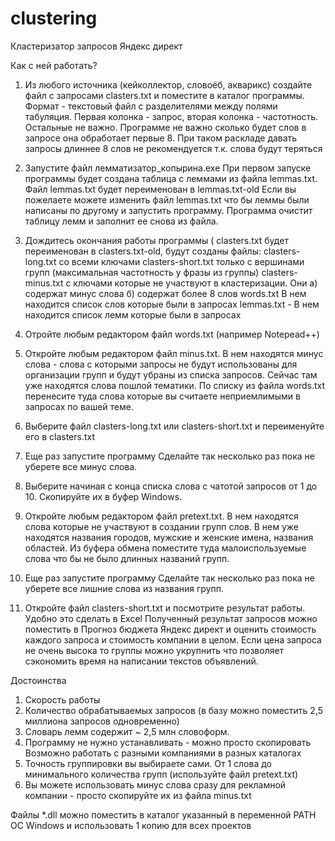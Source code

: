# clustering
Кластеризатор запросов  Яндекс директ

Как с ней работать?
1) Из любого источника (кейколлектор, словоёб, акварикс) создайте файл с запросами clasters.txt и поместите в каталог программы. Формат - текстовый файл 
   с разделителями между полями табуляция. Первая колонка - запрос, вторая колонка - частотность. Остальные не важно.
   Программе не важно сколько будет слов в запросе она обработает первые 8. При таком раскладе давать запросы длиннее 8 слов 
   не рекомендуется т.к. слова будут теряться
2) Запустите файл лемматизатор_копырина.exe
    При первом запуске программы будет создана таблица с леммами из файла lemmas.txt. Файл lemmas.txt будет переименован в lemmas.txt-old
    Если вы пожелаете можете изменить файл lemmas.txt  что бы леммы были написаны по другому и запустить программу. Программа очистит таблицу лемм и заполнит 
    ее снова из файла.

3) Дождитесь окончания работы программы (
   clasters.txt будет переименован в clasters.txt-old, 
   будут созданы файлы: 
     clasters-long.txt со всеми ключами 
     clasters-short.txt только с вершинами групп (максимальная частотность у фразы из группы)
     clasters-minus.txt c ключами которые не участвуют в кластеризации. Они а) содержат минус слова б) содержат более 8 слов
     words.txt В нем находится список слов которые были в запросах
     lemmas.txt - В нем находится список лемм которые были в запросах

4) Отройте любым редактором файл words.txt (например Notepead++)
5) Откройте любым редактором файл minus.txt. В нем находятся минус слова - слова с которыми запросы не будут использованы для организации групп и будут 
   убраны из списка запросов. Сейчас там уже находятся слова пошлой тематики. По списку из файла words.txt перенесите туда слова которые вы считаете неприемлимыми 
   в запросах по вашей теме. 
6) Выберите файл clasters-long.txt или clasters-short.txt и переименуйте его в clasters.txt
7) Еще раз запустите программу
   Сделайте так несколько раз пока не уберете все минус слова. 
   
8) Выберите начиная с конца списка слова с чатотой запросов от 1 до 10. Скопируйте их в буфер Windows.
9) Откройте любым редактором файл pretext.txt. В нем находятся слова которые не участвуют в создании групп слов. В нем уже находятся названия городов,
   мужские и женские имена, названия областей. Из буфера обмена поместите туда малоиспользуемые слова что бы не было длинных названий групп.
10) Еще раз запустите программу
   Сделайте так несколько раз пока не уберете все лишние слова из названия групп. 
11) Откройте файл clasters-short.txt и посмотрите результат работы. Удобно это сделать в Excel  Полученный результат запросов можно поместить в 
   Прогноз бюджета Яндекс директ и оценить стоимость каждого запроса и стоимость компании в целом. Если цена запроса не очень высока то группы можно 
   укрупнить что позволяет сэкономить время на написании текстов объявлений.

Достоинства
1) Скорость работы 
2) Количество обрабатываемых запросов (в базу можно поместить 2,5 миллиона запросов одновременно)
3) Словарь лемм содержит ~ 2,5 млн словоформ. 
4) Программу не нужно устанавливать - можно просто скопировать Возможно работать с разными компаниями в разных каталогах
5) Точность группировки вы выбираете сами. От 1 слова до минимального количества групп (используйте файл pretext.txt)
6) Вы можете использовать минус слова сразу для рекламной компании - просто скопируйте их из файла minus.txt

Файлы *.dll можно поместить в каталог указанный в переменной PATH ОС Windows и использовать 1 копию для всех проектов
